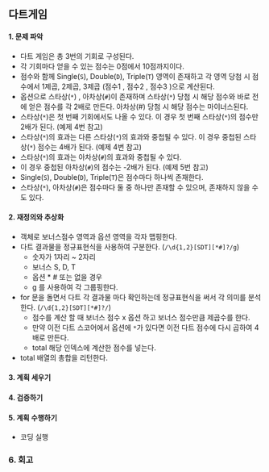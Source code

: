 ## 다트게임
#### 1. 문제 파악
- 다트 게임은 총 3번의 기회로 구성된다. 
- 각 기회마다 얻을 수 있는 점수는 0점에서 10점까지이다. 
- 점수와 함께 Single(`S`), Double(`D`), Triple(`T`) 영역이 존재하고 각 영역 당첨 시 점수에서 1제곱, 2제곱, 3제곱 (점수1 , 점수2 , 점수3 )으로 계산된다. 
- 옵션으로 스타상(`*`) , 아차상(`#`)이 존재하며 스타상(`*`) 당첨 시 해당 점수와 바로 전에 얻은 점수를 각 2배로 만든다. 아차상(#) 당첨 시 해당 점수는 마이너스된다. 
- 스타상(`*`)은 첫 번째 기회에서도 나올 수 있다. 이 경우 첫 번째 스타상(`*`)의 점수만 2배가 된다. (예제 4번 참고)
- 스타상(`*`)의 효과는 다른 스타상(`*`)의 효과와 중첩될 수 있다. 이 경우 중첩된 스타상(`*`) 점수는 4배가 된다. (예제 4번 참고)
- 스타상(`*`)의 효과는 아차상(`#`)의 효과와 중첩될 수 있다. 
- 이 경우 중첩된 아차상(`#`)의 점수는 -2배가 된다. (예제 5번 참고)
- Single(`S`), Double(`D`), Triple(`T`)은 점수마다 하나씩 존재한다. 
- 스타상(`*`), 아차상(`#`)은 점수마다 둘 중 하나만 존재할 수 있으며, 존재하지 않을 수도 있다.
#### 2. 재정의와 추상화
- 객체로 보너스점수 영역과 옵션 영역을 각자 맵핑한다.
- 다트 결과물을 정규표현식을 사용하여 구분한다. (`/\d{1,2}[SDT][*#]?/g`)
  - 숫자가 1자리 ~ 2자리
  - 보너스 S, D, T
  - 옵션 * # 또는 없을 경우
  - g 를 사용하여 각 그룹핑한다.
- for 문을 돌면서 다트 각 결과물 마다 확인하는데 정규표현식을 써서 각 의미를 분석한다. (`/\d{1,2}[SDT][*#]?/`)
  - 점수를 계산 할 때 보너스 점수 x 옵션 하고 보너스 점수만큼 제곱수를 한다.
  - 만약 이전 다트 스코어에서 옵션에 `*`가 있다면 이전 다트 점수에 다시 곱하여 4배로 만든다.
  - total 해당 인덱스에 계산한 점수를 넣는다.
- total 배열의 총합을 리턴한다.
#### 3. 계획 세우기

#### 4. 검증하기
#### 5. 계획 수행하기
- 코딩 실행

### 6. 회고
